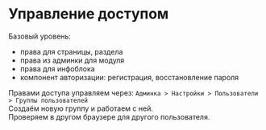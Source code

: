 # Управление доступом

Базовый уровень:
- права для страницы, раздела
- права из админки для модуля
- права для инфоблока
- компонент авторизации: регистрация, восстановление пароля

Правами доступа управляем через: `Админка > Настройки > Пользователи > Группы пользователей`  
Создаём новую группу и работаем с ней.  
Проверяем в другом браузере для другого пользователя.

